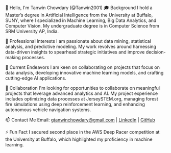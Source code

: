 👋 Hello, I'm Tanwin Chowdary (@Tanwin2001)
🎓 Background
I hold a Master’s degree in Artificial Intelligence from the University at Buffalo, SUNY, where I specialized in Machine Learning, Big Data Analytics, and Computer Vision. My undergraduate degree is in Computer Science from SRM University AP, India.

💼 Professional Interests
I am passionate about data mining, statistical analysis, and predictive modeling. My work revolves around harnessing data-driven insights to spearhead strategic initiatives and improve decision-making processes.

🌱 Current Endeavors
I am keen on collaborating on projects that focus on data analysis, developing innovative machine learning models, and crafting cutting-edge AI applications.

🤝 Collaboration
I'm looking for opportunities to collaborate on meaningful projects that leverage advanced analytics and AI. My project experience includes optimizing data processes at JerseySTEM.org, managing forest fire simulations using deep reinforcement learning, and enhancing autonomous vehicle navigation systems.

📫 Contact Me
Email: gtanwinchowdary@gmail.com | [LinkedIn](https://www.linkedin.com/in/tanwin-chowdary/) | [GitHub](https://github.com/Tanwin2001)

⚡ Fun Fact
I secured second place in the AWS Deep Racer competition at the University at Buffalo, which highlighted my proficiency in machine learning.
<!---
Tanwin2001/Tanwin2001 is a ✨ special ✨ repository because its `README.md` (this file) appears on your GitHub profile.
You can click the Preview link to take a look at your changes.
--->
